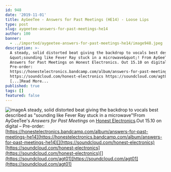 ```yaml
---
id: 948
date: '2019-11-01'
title: AyGeeTee - Answers for Past Meetings (HE14) - Loose Lips
type: post
slug: aygeetee-answers-for-past-meetings-he14
author: 100
banner:
  - ../imported/aygeetee-answers-for-past-meetings-he14/image948.jpeg
description: >-
  A steady, solid distorted beat giving the backdrop to vocals best described as
  &quot;sounding like Fever Ray stuck in a microwave&quot;! From AyGeeTee&#39;s
  Answers for Past Meetings on Honest Electronics. Out 15.10 on digital &#8211;
  Pre-order:
  https://honestelectronics.bandcamp.com/album/answers-for-past-meetings-he14
  https://soundcloud.com/honest-electronics https://soundcloud.com/agt01
  [...]Read More...
published: true
tags: []
featured: false
---
```

![image](../../imported/aygeetee-answers-for-past-meetings-he14/image948.jpeg)A steady, solid distorted beat giving the backdrop to vocals best described as "sounding like Fever Ray stuck in a microwave"!From AyGeeTee's _Answers for Past Meetings_ on [Honest Electronics](https://honestelectronics.bandcamp.com).Out 15.10 on digital – Pre-order: [](https://honestelectronics.bandcamp.com/album/answers-for-past-meetings-he14)[https://honestelectronics.bandcamp.com/album/answers-for-past-meetings-he14](https://honestelectronics.bandcamp.com/album/answers-for-past-meetings-he14)[](https://soundcloud.com/honest-electronics)[https://soundcloud.com/honest-electronics](https://soundcloud.com/honest-electronics)[](https://soundcloud.com/agt01)[https://soundcloud.com/agt01](https://soundcloud.com/agt01)